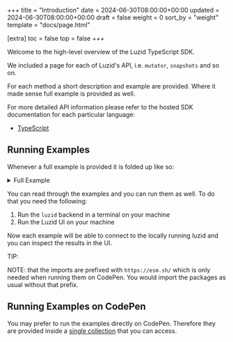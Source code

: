 +++
title = "Introduction"
date = 2024-06-30T08:00:00+00:00
updated = 2024-06-30T08:00:00+00:00
draft = false
weight = 0
sort_by = "weight"
template = "docs/page.html"

[extra]
toc = false
top = false
+++

Welcome to the high-level overview of the Luzid TypeScript SDK.

We included a page for each of Luzid's API, i.e. `mutator`, `snapshots` and so on.

For each method a short description and example are provided. Where it made sense full example
is provided as well.

For more detailed API information please refer to the hosted SDK documentation for each
particular language:

- [TypeScript](https://luzid.app/luzid-sdk/docs/ts/classes/luzid_sdk.LuzidSdk.html)

## Running Examples

Whenever a full example is provided it is folded up like so:

<p>
<details>
<summary>Full Example</summary>
Full Example that you can run will be here.
</details>
</p>


You can read through the examples and you can run them as well. To do that you need the
following:

1. Run the `luzid` backend in a terminal on your machine
2. Run the Luzid UI on your machine

Now each example will be able to connect to the locally running luzid and you can inspect the
results in the UI.

TIP:

NOTE: that the imports are prefixed with `https://esm.sh/` which is only needed when running
them on CodePen. You would import the packages as usual without that prefix.

## Running Examples on CodePen

You may prefer to run the examples directly on CodePen. Therefore they are provided inside a
[single collection](https://codepen.io/collection/MgkZdm) that you can access.
